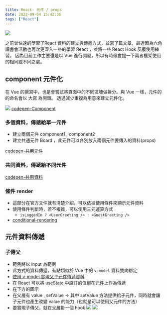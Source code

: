 ```yaml
---
title: React- 元件 / props
date: 2022-09-04 15:42:36
tags: ["React"]
---
```


![](https://i.imgur.com/InPScmW.png)

之前曾快速的學習了React 資料的建立與傳遞方式，並寫了篇文章，最近因為六角讀書會活動也再次更深入一些的學習 React ，並將一些 React Hook 反覆使用練習。
因為目前工作主要還是以 Vue 進行開發，所以有時候會提一下兩者框架使用的相同或不同之處。 

## component 元件化
在 Vue 的撰寫中，也是會嘗試將頁面中的不同區塊做拆分。與 Vue 一樣，元件的的命名會以 大寫 為開頭。
透過減少重複為用意來建立元件化。

![](https://i.imgur.com/T26krQk.png)
[codepen-Component](https://codepen.io/Eva-go/pen/zYjxvev)

### 多個資料，傳遞給單一元件
* 建立兩個元件 component1 , component2
* 建立共通元件 Board ，此元件可以各別放入兩個元件要傳入的資料(props)

[codepen-共用元件](https://codepen.io/Eva-go/pen/poVjVaB)

### 共同資料，傳遞給不同元件
[codepen-共用資料](https://codepen.io/Eva-go/pen/ExLVRXX?editors=1010)

### 條件 render
* 這部分在官方文件就有清楚介紹，可以依據使用條件來顯示元件資料
* 使用條件判斷時，若不複雜，可以使用三元運算方式
  * `isLoggedIn ? <UserGreeting /> : <GuestGreeting />`
* [conditional-rendering](https://zh-hant.reactjs.org/docs/conditional-rendering.html)

## 元件資料傳遞
### 子傳父
* 範例將以 input 為範例
* 此方式的資料傳遞，有點類似於 Vue 中的 `v-model` 資料雙向綁定
* [使用 v-model 實現父子元件傳遞資料](https://ithelp.ithome.com.tw/articles/10268187)
* 在 React 可以將 useState 中設訂的值綁在元件上作為傳遞
* 在下方的圖示
* 在父層有 value , setValue
-> 其中 setValue 方法提供給子元件，同時就會讓子元件也產生改變 value 的能力（也就是可以使用父元件的方法）
* 要實現子傳父，就在父層掛一個 hook
![](https://i.imgur.com/Qb3dUeX.png)
![](https://i.imgur.com/WbKvlT2.png)
